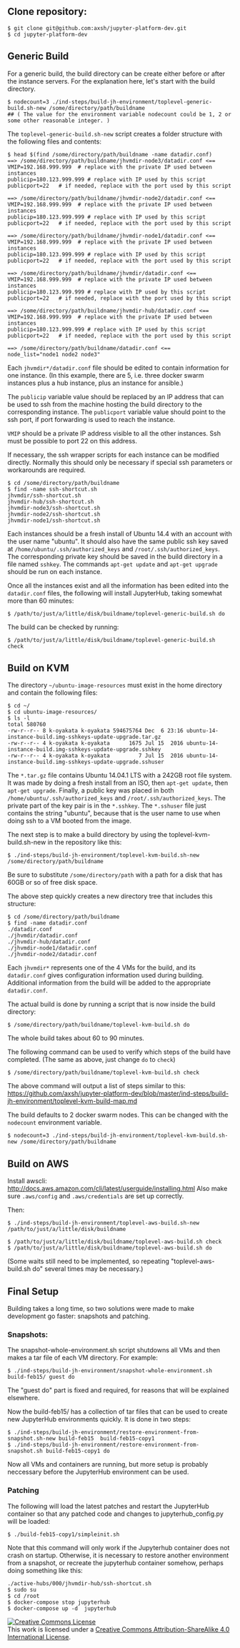 ## Clone repository:

```
$ git clone git@github.com:axsh/jupyter-platform-dev.git
$ cd jupyter-platform-dev
```

## Generic Build

For a generic build, the build directory can be create either before
or after the instance servers.  For the explanation here, let's start
with the build directory.

```
$ nodecount=3 ./ind-steps/build-jh-environment/toplevel-generic-build.sh-new /some/directory/path/buildname
## ( The value for the environment variable nodecount could be 1, 2 or some other reasonable integer. )
```

The ``toplevel-generic-build.sh-new`` script creates a folder structure with the following files and contents:

```
$ head $(find /some/directory/path/buildname -name datadir.conf)
==> /some/directory/path/buildname/jhvmdir-node3/datadir.conf <==
VMIP=192.168.999.999  # replace with the private IP used between instances
publicip=180.123.999.999 # replace with IP used by this script
publicport=22   # if needed, replace with the port used by this script

==> /some/directory/path/buildname/jhvmdir-node2/datadir.conf <==
VMIP=192.168.999.999  # replace with the private IP used between instances
publicip=180.123.999.999 # replace with IP used by this script
publicport=22   # if needed, replace with the port used by this script

==> /some/directory/path/buildname/jhvmdir-node1/datadir.conf <==
VMIP=192.168.999.999  # replace with the private IP used between instances
publicip=180.123.999.999 # replace with IP used by this script
publicport=22   # if needed, replace with the port used by this script

==> /some/directory/path/buildname/jhvmdir/datadir.conf <==
VMIP=192.168.999.999  # replace with the private IP used between instances
publicip=180.123.999.999 # replace with IP used by this script
publicport=22   # if needed, replace with the port used by this script

==> /some/directory/path/buildname/jhvmdir-hub/datadir.conf <==
VMIP=192.168.999.999  # replace with the private IP used between instances
publicip=180.123.999.999 # replace with IP used by this script
publicport=22   # if needed, replace with the port used by this script

==> /some/directory/path/buildname/datadir.conf <==
node_list="node1 node2 node3"
```

Each ``jhvmdir*/datadir.conf`` file should be edited to contain
information for one instance.  (In this example, there are 5,
i.e. three docker swarm instances plus a hub instance, plus an
instance for ansible.)

The ``publicip`` variable value should be replaced by an IP address
that can be used to ssh from the machine hosting the build directory
to the corresponding instance.  The ``publicport`` variable value
should point to the ssh port, if port forwarding is used to reach the
instance.

``VMIP`` should be a private IP address visible to all the other
instances.  Ssh must be possible to port 22 on this address.

If necessary, the ssh wrapper scripts for each instance can be
modified directly.  Normally this should only be necessary if special
ssh parameters or workarounds are required.


```
$ cd /some/directory/path/buildname
$ find -name ssh-shortcut.sh
jhvmdir/ssh-shortcut.sh
jhvmdir-hub/ssh-shortcut.sh
jhvmdir-node3/ssh-shortcut.sh
jhvmdir-node2/ssh-shortcut.sh
jhvmdir-node1/ssh-shortcut.sh
```

Each instances should be a fresh install of Ubuntu 14.4 with an
account with the user name "ubuntu".  It should also have the same
public ssh key saved at ``/home/ubuntu/.ssh/authorized_keys`` and
``/root/.ssh/authorized_keys``.  The corresponding private key should
be saved in the build directory in a file named ``sshkey``.  The
commands ``apt-get update`` and ``apt-get upgrade`` should be run on
each instance.

Once all the instances exist and all the information has been edited into
the ``datadir.conf`` files, the following will install JupyterHub, taking
somewhat more than 60 minutes:

```
$ /path/to/just/a/little/disk/buildname/toplevel-generic-build.sh do
```

The build can be checked by running: 

```
$ /path/to/just/a/little/disk/buildname/toplevel-generic-build.sh check
```

## Build on KVM

The directory ``~/ubuntu-image-resources`` must exist in the home directory
and contain the following files:

```
$ cd ~/
$ cd ubuntu-image-resources/
$ ls -l
total 580760
-rw-r--r-- 8 k-oyakata k-oyakata 594675764 Dec  6 23:16 ubuntu-14-instance-build.img-sshkeys-update-upgrade.tar.gz
-rw-r--r-- 4 k-oyakata k-oyakata      1675 Jul 15  2016 ubuntu-14-instance-build.img-sshkeys-update-upgrade.sshkey
-rw-r--r-- 4 k-oyakata k-oyakata         7 Jul 15  2016 ubuntu-14-instance-build.img-sshkeys-update-upgrade.sshuser
```

The ``*.tar.gz`` file contains Ubuntu 14.04.1 LTS with a 242GB root
file system.  It was made by doing a fresh install from an ISO, then
``apt-get update``, then ``apt-get upgrade``.  Finally, a public key
was placed in both ``/home/ubuntu/.ssh/authorized_keys`` and
``/root/.ssh/authorized_keys``.  The private part of the key
pair is in the ``*.sshkey``.  The ``*.sshuser`` file just contains the
string "ubuntu", because that is the user name to use when doing ssh
to a VM booted from the image.

The next step is to make a build directory by using the toplevel-kvm-build.sh-new
in the repository like this:
```
$ ./ind-steps/build-jh-environment/toplevel-kvm-build.sh-new /some/directory/path/buildname
```
Be sure to substitute ``/some/directory/path`` with a path for a disk that
has 60GB or so of free disk space.

The above step quickly creates a new directory tree that includes this structure:
```
$ cd /some/directory/path/buildname
$ find -name datadir.conf
./datadir.conf
./jhvmdir/datadir.conf
./jhvmdir-hub/datadir.conf
./jhvmdir-node1/datadir.conf
./jhvmdir-node2/datadir.conf
```

Each ``jhvmdir*`` represents one of the 4 VMs for the build, and its ``datadir.conf``
gives configuration information used during building.  Additional information from
the build will be added to the appropriate ``datadir.conf``.

The actual build is done by running a script that is now inside the
build directory:

```
$ /some/directory/path/buildname/toplevel-kvm-build.sh do
```
The whole build takes about 60 to 90 minutes.

The following command can be used to verify which steps of the
build have completed. (The same as above, just change ``do`` to ``check``)

```
$ /some/directory/path/buildname/toplevel-kvm-build.sh check
```

The above command will output a list of steps similar to this:
https://github.com/axsh/jupyter-platform-dev/blob/master/ind-steps/build-jh-environment/toplevel-kvm-build-map.md

The build defaults to 2 docker swarm nodes.  This can be changed
with the ``nodecount`` environment variable.

```
$ nodecount=3 ./ind-steps/build-jh-environment/toplevel-kvm-build.sh-new /some/directory/path/buildname
```

## Build on AWS

Install awscli:  http://docs.aws.amazon.com/cli/latest/userguide/installing.html
Also make sure ``.aws/config`` and ``.aws/credentials`` are set up correctly.

Then:
```
$ ./ind-steps/build-jh-environment/toplevel-aws-build.sh-new /path/to/just/a/little/disk/buildname

$ /path/to/just/a/little/disk/buildname/toplevel-aws-build.sh check
$ /path/to/just/a/little/disk/buildname/toplevel-aws-build.sh do
```

(Some waits still need to be implemented, so repeating "toplevel-aws-build.sh do" several
times may be necessary.)

## Final Setup

Building takes a long time, so two solutions were made to make development go faster: snapshots and patching.

### Snapshots:

The snapshot-whole-environment.sh script shutdowns all VMs and then makes
a tar file of each VM directory.  For example:

```
$ ./ind-steps/build-jh-environment/snapshot-whole-environment.sh build-feb15/ guest do
```

The "guest do" part is fixed and required, for reasons that will be
explained elsewhere.

Now the build-feb15/ has a collection of tar files that can be used to create new
JupyterHub environments quickly.  It is done in two steps:

```
$ ./ind-steps/build-jh-environment/restore-environment-from-snapshot.sh-new build-feb15  build-feb15-copy1
$ ./ind-steps/build-jh-environment/restore-environment-from-snapshot.sh build-feb15-copy1 do

```

Now all VMs and containers are running, but more setup is probably
neccessary before the JupyterHub environment can be used.

### Patching

The following will load the latest patches and restart the JupyterHub
container so that any patched code and changes to jupyterhub_config.py
will be loaded:

```
$ ./build-feb15-copy1/simpleinit.sh
```

Note that this command will only work if the Jupyterhub container does not crash on startup.  Otherwise,
it is necessary to restore another environment from a snapshot, or recreate the jupyterhub container somehow, perhaps doing something like this:

```
./active-hubs/000/jhvmdir-hub/ssh-shortcut.sh 
$ sudo su
$ cd /root
$ docker-compose stop jupyterhub
$ docker-compose up -d  jupyterhub
```

<a rel="license" href="http://creativecommons.org/licenses/by-sa/4.0/"><img alt="Creative Commons License" style="border-width:0" src="https://i.creativecommons.org/l/by-sa/4.0/88x31.png" /></a><br />This work is licensed under a <a rel="license" href="http://creativecommons.org/licenses/by-sa/4.0/">Creative Commons Attribution-ShareAlike 4.0 International License</a>.

